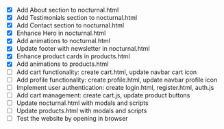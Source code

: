 - [x] Add About section to nocturnal.html
- [x] Add Testimonials section to nocturnal.html
- [x] Add Contact section to nocturnal.html
- [x] Enhance Hero in nocturnal.html
- [x] Add animations to nocturnal.html
- [x] Update footer with newsletter in nocturnal.html
- [x] Enhance product cards in products.html
- [x] Add animations to products.html
- [ ] Add cart functionality: create cart.html, update navbar cart icon
- [ ] Add profile functionality: create profile.html, update navbar profile icon
- [ ] Implement user authentication: create login.html, register.html, auth.js
- [ ] Add cart management: create cart.js, update product buttons
- [ ] Update nocturnal.html with modals and scripts
- [ ] Update products.html with modals and scripts
- [ ] Test the website by opening in browser
